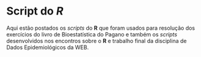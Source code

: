# Script do *R*

Aqui estão postados os *scripts* do **R** que foram usados para resolução dos exercícios do livro de Bioestatística do Pagano e também os *scripts* desenvolvidos nos encontros sobre o **R** e trabalho final da disciplina de Dados Epidemiológicos da WEB.
